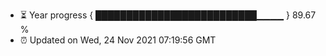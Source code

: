 - ⏳ Year progress { ██████████████████████████▁▁▁▁ } 89.67 %
- ⏰ Updated on Wed, 24 Nov 2021 07:19:56 GMT

